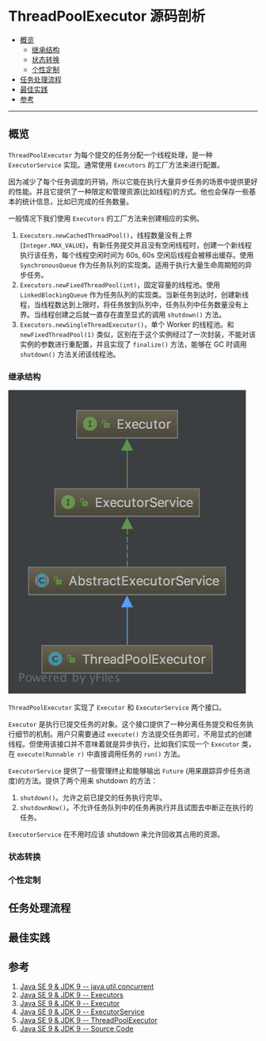 # ThreadPoolExecutor 源码剖析

<!-- TOC -->

- [概览](#概览)
    - [继承结构](#继承结构)
    - [状态转换](#状态转换)
    - [个性定制](#个性定制)
- [任务处理流程](#任务处理流程)
- [最佳实践](#最佳实践)
- [参考](#参考)

<!-- /TOC -->

---

## 概览

`ThreadPoolExecutor` 为每个提交的任务分配一个线程处理，是一种 `ExecutorService` 实现。通常使用 `Executors` 的工厂方法来进行配置。

因为减少了每个任务调度的开销，所以它能在执行大量异步任务的场景中提供更好的性能。并且它提供了一种限定和管理资源(比如线程)的方式。他也会保存一些基本的统计信息，比如已完成的任务数量。

一般情况下我们使用 `Executors` 的工厂方法来创建相应的实例。

1. `Executors.newCachedThreadPool()`，线程数量没有上界(`Integer.MAX_VALUE`)，有新任务提交并且没有空闲线程时，创建一个新线程执行该任务，每个线程空闲时间为 60s, 60s 空闲后线程会被移出缓存。使用 `SynchronousQueue` 作为任务队列的实现类。适用于执行大量生命周期短的异步任务。
1. `Executors.newFixedThreadPool(int)`，固定容量的线程池。使用 `LinkedBlockingQueue` 作为任务队列的实现类。当新任务到达时，创建新线程，当线程数达到上限时，将任务放到队列中，任务队列中任务数量没有上界。当线程创建之后就一直存在直至显式的调用 `shutdown()` 方法。
1. `Executors.newSingleThreadExecutor()`，单个 Worker 的线程池。和  `newFixedThreadPool(1)` 类似，区别在于这个实例经过了一次封装，不能对该实例的参数进行重配置，并且实现了 `finalize()` 方法，能够在 GC 时调用 `shutdown()` 方法关闭该线程池。

### 继承结构

![ThreadPoolExecutor-inheritance-structure](../res/ThreadPoolExecutor-inheritance-structure.png)

`ThreadPoolExecutor` 实现了 `Executor` 和 `ExecutorService` 两个接口。

`Executor` 是执行已提交任务的对象。这个接口提供了一种分离任务提交和任务执行细节的机制。用户只需要通过 `execute()` 方法提交任务即可，不用显式的创建线程。但使用该接口并不意味着就是异步执行，比如我们实现一个 `Executor` 类，在 `execute(Runnable r)` 中直接调用任务的 `run()` 方法。

`ExecutorService` 提供了一些管理终止和能够输出 `Future` (用来跟踪异步任务进度)的方法。提供了两个用来 shutdown 的方法：

1. `shutdown()`。允许之前已提交的任务执行完毕。
1. `shutdownNow()`。不允许任务队列中的任务再执行并且试图去中断正在执行的任务。

`ExecutorService` 在不用时应该 shutdown 来允许回收其占用的资源。

### 状态转换

### 个性定制

## 任务处理流程

## 最佳实践

## 参考

1. [Java SE 9 & JDK 9 -- java.util.concurrent](https://docs.oracle.com/javase/9/docs/api/java/util/concurrent/package-summary.html)
1. [Java SE 9 & JDK 9 -- Executors](https://docs.oracle.com/javase/9/docs/api/java/util/concurrent/Executors.html)
1. [Java SE 9 & JDK 9 -- Executor](https://docs.oracle.com/javase/9/docs/api/java/util/concurrent/Executor.html)
1. [Java SE 9 & JDK 9 -- ExecutorService](https://docs.oracle.com/javase/9/docs/api/java/util/concurrent/ExecutorService.html)
1. [Java SE 9 & JDK 9 -- ThreadPoolExecutor](https://docs.oracle.com/javase/9/docs/api/java/util/concurrent/ThreadPoolExecutor.html)
1. [Java SE 9 & JDK 9 -- Source Code](.)
